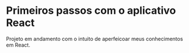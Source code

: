 # Primeiros passos com o aplicativo React

Projeto em andamento com o intuito de aperfeicoar meus conhecimentos em React. 